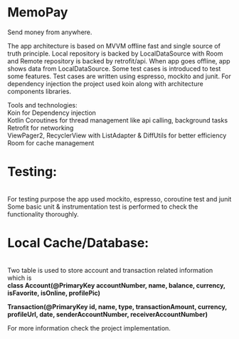 # MemoPay
Send money from anywhere.

The app architecture is based on MVVM offline fast and single source of truth principle. Local repository is backed by LocalDataSource with Room and Remote repository is backed by retrofit/api.  When app goes offline, app shows data from LocalDataSource. Some test cases is introduced to test some features. Test cases are written using espresso, mockito and junit. For dependency injection the project used koin along with architecture components libraries.

Tools and technologies: <br>
Koin for Dependency injection<br>
Kotlin Coroutines for thread management like api calling, background tasks<br>
Retrofit for networking<br>
ViewPager2, RecyclerView with ListAdapter & DiffUtils for better efficiency<br>
Room for cache management<br>

<h1>Testing:</h1><br>
For testing purpose the app used mockito, espresso, coroutine test and junit<br>
Some basic unit & instrumentation test is performed to check the functionality thoroughly. 

<h1>Local Cache/Database:</h1><br>
Two table is used to store account and transaction related information which is 
<br>
<b>class Account(@PrimaryKey accountNumber, name, balance, currency, isFavorite, isOnline, profilePic)</b>

<b>Transaction(@PrimaryKey id, name, type, transactionAmount, currency, profileUrl, date, senderAccountNumber, receiverAccountNumber)</b>

For more information check the project implementation. 
